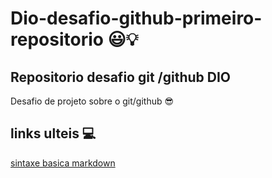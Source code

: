 # Dio-desafio-github-primeiro-repositorio 😃💡
## Repositorio desafio git /github DIO  

Desafio de projeto sobre o git/github 😎

## links  ulteis 💻
[sintaxe basica markdown](https://www.markdownguide.org/basic-syntax/)









